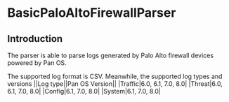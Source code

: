 # BasicPaloAltoFirewallParser
## Introduction
The parser is able to parse logs generated by Palo Alto firewall devices powered by Pan OS. 

The supported log format is CSV. Meanwhile, the supported log types and versions
||Log type||Pan OS Version||
|Traffic|6.0, 6.1, 7.0, 8.0|
|Threat|6.0, 6.1, 7.0, 8.0|
|Config|6.1, 7.0, 8.0|
|System|6.1, 7.0, 8.0|



